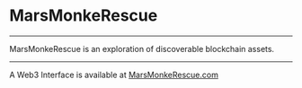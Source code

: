 # MarsMonkeRescue

-----

MarsMonkeRescue is an exploration of discoverable blockchain assets.

-----

A Web3 Interface is available at [MarsMonkeRescue.com](https://MarsMonkerescue.com)
